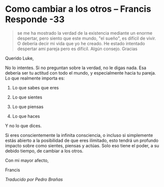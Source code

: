 # Como cambiar a los otros – Francis Responde -33

>se me ha mostrado la verdad de la existencia mediante un enorme despertar, pero siento que este mundo, "el sueño", es difícil de vivir. O debería decir mi vida que yo he creado. He estado intentado despertar ami pareja pero es difícil. Algún consejo. Gracias

Querido Luke,

No lo intentes. Si no preguntan sobre la verdad, no le digas nada. Esa debería ser tu actitud con todo el mundo, y especialmente hacia tu pareja. Lo que realmente importa es:

1. Lo que sabes que eres

2. Lo que sientes

3. Lo que piensas

4. Lo que haces

Y no lo que dices.

Si eres conscientemente la infinita consciencia, o incluso si simplemente estás abierto a la posibilidad de que eres ilimitado, esto tendrá un profundo impacto sobre como sientes, piensas y actúas. Solo eso tiene el poder, a su debido tiempo, de cambiar a los otros.

Con mi mayor afecto,

Francis

_Traducido por Pedro Brañas_

